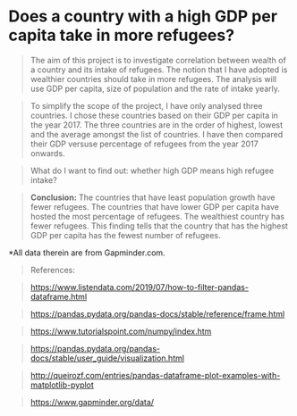 # Does a country with a high GDP per capita take in more refugees?


> The aim of this project is to investigate correlation between wealth of a country and its intake of refugees. The notion that I have adopted is wealthier countries should take in more refugees. The analysis will use GDP per capita, size of population and the rate of intake yearly.  

> To simplify the scope of the project, I have only analysed three countries. I chose these countries based on their GDP per capita in the year 2017. The three countries are in the order of highest, lowest and the average amongst the list of countries. I have then compared their GDP versuse percentage of refugees from the year 2017 onwards. 

> What do I want to find out: whether high GDP means high refugee intake?  

>__Conclusion:__ The countries that have least population growth have fewer refugees. The countries that have lower GDP per capita have hosted the most percentage of refugees. The wealthiest country has fewer refugees. This finding tells that the country that has the highest GDP per capita has the fewest number of refugees.

*All data therein are from Gapminder.com.

> References:

>https://www.listendata.com/2019/07/how-to-filter-pandas-dataframe.html

>https://pandas.pydata.org/pandas-docs/stable/reference/frame.html

>https://www.tutorialspoint.com/numpy/index.htm

>https://pandas.pydata.org/pandas-docs/stable/user_guide/visualization.html

>http://queirozf.com/entries/pandas-dataframe-plot-examples-with-matplotlib-pyplot

>https://www.gapminder.org/data/
